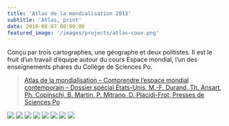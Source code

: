 ```yaml
---
title: 'Atlas de la mondialisation 2013'
subtitle: 'Atlas, print'
date: 2018-08-07 00:00:00
featured_image: '/images/projects/atlas-couv.png'
---
```


Conçu par trois cartographes, une géographe et deux politistes. Il est le fruit d’un travail d’équipe autour du cours Espace mondial, l’un des enseignements phares du Collège de Sciences Po.

> [Atlas de la mondialisation – Comprendre l’espace mondial contemporain – Dossier spécial États-Unis, M.-F. Durand, Th. Ansart, Ph. Copinschi, B. Martin, P. Mitrano, D. Placidi-Frot, Presses de Sciences Po](http://www.pressesdesciencespo.fr/fr/livre/?GCOI=27246100711450)



<div class="gallery" data-columns="3">
	<img src="/images/projects/atlas-1.jpg">
	<img src="/images/projects/atlas-2.jpg">
	<img src="/images/projects/atlas-3.jpg">
	<img src="/images/projects/atlas-4.jpg">
	<img src="/images/projects/atlas-5.jpg">
	<img src="/images/projects/atlas-6.jpg">
	<img src="/images/projects/atlas-7.jpg">
	<img src="/images/projects/atlas-8.jpg">
</div>
